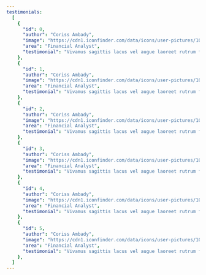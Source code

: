 ```yaml
---
testimonials:
  [
    {
      "id": 0,
      "author": "Coriss Ambady",
      "image": "https://cdn1.iconfinder.com/data/icons/user-pictures/101/malecostume-256.png",
      "area": "Financial Analyst",
      "testimonial": "Vivamus sagittis lacus vel augue laoreet rutrum faucibus dolor auctor. Vestibulum id ligula porta felis euismod semper. Cras justo odio dapibus facilisis sociis natoque penatibus.",
    },
    {
      "id": 1,
      "author": "Coriss Ambady",
      "image": "https://cdn1.iconfinder.com/data/icons/user-pictures/101/malecostume-256.png",
      "area": "Financial Analyst",
      "testimonial": "Vivamus sagittis lacus vel augue laoreet rutrum faucibus dolor auctor. Vestibulum id ligula porta felis euismod semper. Cras justo odio dapibus facilisis sociis natoque penatibus.",
    },
    {
      "id": 2,
      "author": "Coriss Ambady",
      "image": "https://cdn1.iconfinder.com/data/icons/user-pictures/101/malecostume-256.png",
      "area": "Financial Analyst",
      "testimonial": "Vivamus sagittis lacus vel augue laoreet rutrum faucibus dolor auctor. Vestibulum id ligula porta felis euismod semper. Cras justo odio dapibus facilisis sociis natoque penatibus.",
    },
    {
      "id": 3,
      "author": "Coriss Ambady",
      "image": "https://cdn1.iconfinder.com/data/icons/user-pictures/101/malecostume-256.png",
      "area": "Financial Analyst",
      "testimonial": "Vivamus sagittis lacus vel augue laoreet rutrum faucibus dolor auctor. Vestibulum id ligula porta felis euismod semper. Cras justo odio dapibus facilisis sociis natoque penatibus.",
    },
    {
      "id": 4,
      "author": "Coriss Ambady",
      "image": "https://cdn1.iconfinder.com/data/icons/user-pictures/101/malecostume-256.png",
      "area": "Financial Analyst",
      "testimonial": "Vivamus sagittis lacus vel augue laoreet rutrum faucibus dolor auctor. Vestibulum id ligula porta felis euismod semper. Cras justo odio dapibus facilisis sociis natoque penatibus.",
    },
    {
      "id": 5,
      "author": "Coriss Ambady",
      "image": "https://cdn1.iconfinder.com/data/icons/user-pictures/101/malecostume-256.png",
      "area": "Financial Analyst",
      "testimonial": "Vivamus sagittis lacus vel augue laoreet rutrum faucibus dolor auctor. Vestibulum id ligula porta felis euismod semper. Cras justo odio dapibus facilisis sociis natoque penatibus.",
    },
  ]
---
```

